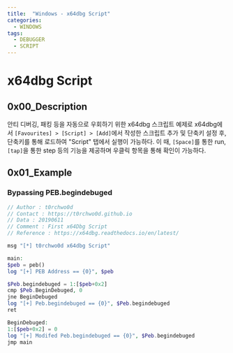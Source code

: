 ```yaml
---
title:  "Windows - x64dbg Script"
categories:
  - WINDOWS
tags:
  - DEBUGGER
  - SCRIPT
---
```

# x64dbg Script
## 0x00_Description
안티 디버깅, 패킹 등을 자동으로 우회하기 위한 x64dbg 스크립트 예제로 x64dbg에서 `[Favourites] > [Script] > [Add]`에서 작성한 스크립트 추가 및 단축키 설정 후, 단축키를 통해 로드하여 "Script" 탭에서 실행이 가능하다. 
이 때, `[Space]`를 통한 run, `[tap]`을 통한 step 등의 기능을 제공하며 우클릭 항목을 통해 확인이 가능하다.



## 0x01_Example
### Bypassing PEB.begindebuged 

```php
// Author : t0rchwo0d
// Contact : https://t0rchwo0d.github.io
// Data : 20190611
// Comment : First x64Dbg Script
// Reference : https://x64dbg.readthedocs.io/en/latest/

msg "[*] t0rchwo0d x64dbg Script"

main:
$peb = peb()
log "[+] PEB Address == {0}", $peb

$Peb.begindebuged = 1:[$peb+0x2]
cmp $Peb.BeginDebuged, 0
jne BeginDebuged
log "[+] Peb.begindebuged == {0}", $Peb.begindebuged
ret

BeginDebuged:
1:[$peb+0x2] = 0
log "[+] Modifed Peb.begindebuged == {0}", $Peb.begindebuged
jmp main
```
